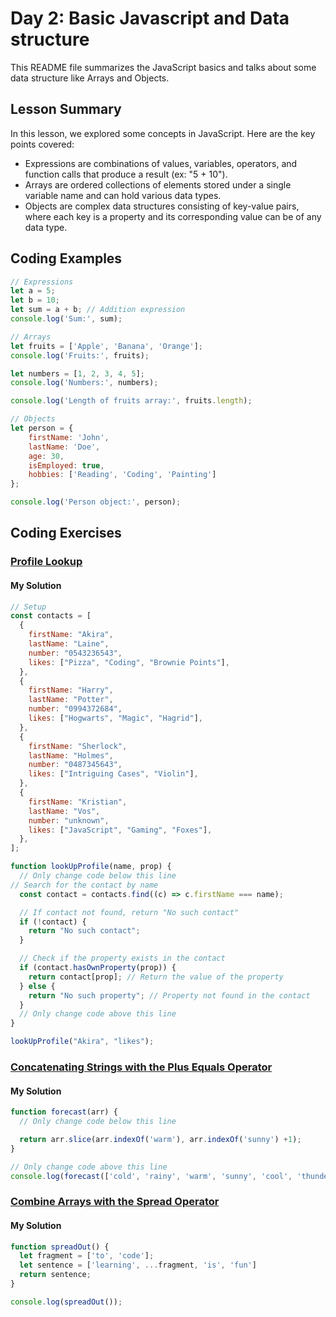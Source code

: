 
# Day 2: Basic Javascript and Data structure

This README file summarizes the JavaScript basics and talks about some data structure like Arrays and Objects.

## Lesson Summary

In this lesson, we explored some concepts in JavaScript. Here are the key points covered:

- Expressions are combinations of values, variables, operators, and function calls that produce a result (ex: "5 + 10"). 
- Arrays are ordered collections of elements stored under a single variable name and can hold various data types.
- Objects are complex data structures consisting of key-value pairs, where each key is a property and its corresponding value can be of any data type.
## Coding Examples

```javascript
// Expressions
let a = 5;
let b = 10;
let sum = a + b; // Addition expression
console.log('Sum:', sum);

// Arrays
let fruits = ['Apple', 'Banana', 'Orange'];
console.log('Fruits:', fruits);

let numbers = [1, 2, 3, 4, 5];
console.log('Numbers:', numbers);

console.log('Length of fruits array:', fruits.length);

// Objects
let person = {
    firstName: 'John',
    lastName: 'Doe',
    age: 30,
    isEmployed: true,
    hobbies: ['Reading', 'Coding', 'Painting']
};

console.log('Person object:', person);

```


## Coding Exercises

### [Profile Lookup](https://www.freecodecamp.org/learn/javascript-algorithms-and-data-structures/basic-javascript/profile-lookup)
#### My Solution


```javascript
// Setup
const contacts = [
  {
    firstName: "Akira",
    lastName: "Laine",
    number: "0543236543",
    likes: ["Pizza", "Coding", "Brownie Points"],
  },
  {
    firstName: "Harry",
    lastName: "Potter",
    number: "0994372684",
    likes: ["Hogwarts", "Magic", "Hagrid"],
  },
  {
    firstName: "Sherlock",
    lastName: "Holmes",
    number: "0487345643",
    likes: ["Intriguing Cases", "Violin"],
  },
  {
    firstName: "Kristian",
    lastName: "Vos",
    number: "unknown",
    likes: ["JavaScript", "Gaming", "Foxes"],
  },
];

function lookUpProfile(name, prop) {
  // Only change code below this line
// Search for the contact by name
  const contact = contacts.find((c) => c.firstName === name);

  // If contact not found, return "No such contact"
  if (!contact) {
    return "No such contact";
  }

  // Check if the property exists in the contact
  if (contact.hasOwnProperty(prop)) {
    return contact[prop]; // Return the value of the property
  } else {
    return "No such property"; // Property not found in the contact
  }
  // Only change code above this line
}

lookUpProfile("Akira", "likes");
```

### [Concatenating Strings with the Plus Equals Operator](https://www.freecodecamp.org/learn/javascript-algorithms-and-data-structures/basic-javascript/concatenating-strings-with-the-plus-equals-operator)
#### My Solution


```javascript
function forecast(arr) {
  // Only change code below this line

  return arr.slice(arr.indexOf('warm'), arr.indexOf('sunny') +1);
}

// Only change code above this line
console.log(forecast(['cold', 'rainy', 'warm', 'sunny', 'cool', 'thunderstorms']));
```

### [Combine Arrays with the Spread Operator](https://www.freecodecamp.org/learn/javascript-algorithms-and-data-structures/basic-data-structures/combine-arrays-with-the-spread-operator)
#### My Solution


```javascript
function spreadOut() {
  let fragment = ['to', 'code'];
  let sentence = ['learning', ...fragment, 'is', 'fun']
  return sentence;
}

console.log(spreadOut());
```

